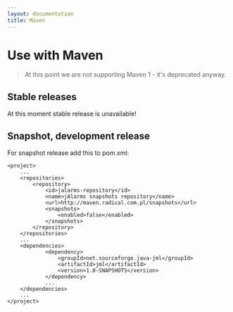 ```yaml
---
layout: documentation
title: Maven
---
```


Use with Maven
==============

> At this point we are not supporting Maven 1 - it's deprecated anyway.

Stable releases
---------------

At this moment stable release is unavailable!
 

Snapshot, development release
-----------------------------

For snapshot release add this to pom.xml:
	
	<project>
		...
		<repositories>
			<repository>
	  			<id>jalarms-repository</id>
	  			<name>jAlarms snapshots repository</name>
				<url>http://maven.radical.com.pl/snapshots</url>
				<snapshots>
					<enabled>false</enabled>
				</snapshots>
			</repository>
		</repositories>
		...
		<dependencies>
				<dependency>
					<groupId>net.sourceforge.java-jml</groupId>
					<artifactId>jml</artifactId>
					<version>1.0-SNAPSHOTS</version>
				</dependency>
				...
		</dependencies>
		...
	</project>
